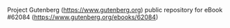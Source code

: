 Project Gutenberg (https://www.gutenberg.org) public repository for eBook #62084 (https://www.gutenberg.org/ebooks/62084)
